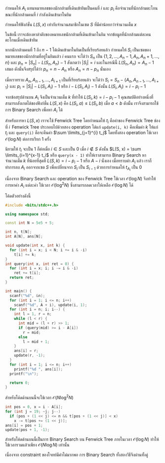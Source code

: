 กำหนดให้ $A_i$ แทนหมายเลขของนักกล้ามที่เดินเข้ายิมเป็นคนที่ $i$ และ $p_i$ คือจำนวนที่นักกล้ามตะโกนขณะที่นักกล้ามคนที่ $i$ กำลังเดินเข้ามาในยิม

กำหนดให้ฟังก์ชั่น $L(S, x)$ เท่ากับจำนวนสมาชิกในเซต $S$ ที่มีค่าน้อยกว่าจำนวนเต็ม $x$

ในข้อนี้ เราจะต้องหาลำดับของหมายเลขนักกล้ามที่เดินเข้ามาในยิม จากข้อมูลที่นักกล้ามแต่ละคนตะโกนเมื่อเดินเข้ายิม

หากนักกล้ามคนที่ $1$ ถึง $n - 1$ ได้เดินเข้ามาในยิมเป็นที่เรียบร้อยแล้ว กำหนดให้ $S_i$ เป็นเซตของหมายเลขของนักกล้ามที่อยู่ในยิมแล้ว $i$ คนแรก จะได้ว่า $S_n$ เป็น $\{1, 2, ..., A_n - 1, A_n, A_n + 1, ..., n\}$ และ $p_n = |S_n| - L(S_n, A_n) - 1$ สังเกตว่า $|S_i| = i$ และในกรณีนี้ $L(S_n, A_n) = A_n - 1$ เสมอ ดังนั้นจึงสรุปได้ว่า $p_n = n - A_n$ หรือ $A_n = n - p_n$ นั่นเอง

เมื่อเราทราบ $A_n, A_{n-1}, ..., A_{i + 1}$ เป็นที่เรียบร้อยแล้ว จะได้ว่า $S_i = S_n - \{A_n, A_{n-1}, ..., A_{i + 1}\}$ และ $p_i = |S_i| - L(S_i, A_i) - 1$ หรือ $i - L(S_i, A_i) - 1$ ดังนั้น $L(S_i, A_i) = i - p_i - 1$

จากข้อสรุปด้านบน $A_i$ จึงเป็นจำนวนเต็ม $k$ ที่ทำให้ $L(S_i, k) = i - p_i - 1$ คุณสมบัติอย่างหนึ่งที่สามารถสังเกตได้ของฟังก์ชั่น $L(S, x)$ คือ $L(S_i, a) \leq L(S_i, b)$ เมื่อ $a < b$ ดังนั้น เราจึงสามารถใช้การ Binary Search เพื่อหา $A_i$ ได้

สำหรับการหา $L(S, x)$ เราจะใช้ Fenwick Tree โดยกำหนดให้ $t_i$ คือค่าของ Fenwick Tree ช่องที่ $i \,$ Fenwick Tree ประกอบไปด้วยสอง operation ได้แก่ `update(i, k)` คือเพิ่มค่า $k$ ให้แก่ $t_i$ และ `query(i)` คือจะคืนค่า $\sum \limits_{j=1}^{i} t_j$ โดยทั้งสอง operation ใช้เวลา $\mathcal{O}(\log N)$ ต่อการเรียก 1 ครั้ง 

นิยามให้ $t_i$ จะเป็น 1 ก็ต่อเมื่อ $i \in S$ และเป็น 0 เมื่อ $i \notin S$ ดังนั้น $L(S, x) = \sum \limits_{i=1}^{x-1} t_i$ หรือ `query(x - 1)` ทำให้เราสามารถ Binary Search หาจำนวนเต็ม $k$ ที่น้อยที่สุดที่ $L(S, k) = i - p_i - 1$ หรือ $A-i$ นั่งเอง เมื่อทราบค่า $A_i$ แล้ว เราก็ทำการลบ $A_i$ ออกจากเซต $S$ เพื่อเปลี่ยนจาก $S_i$ เป็น $S_{i-1}$ ด้วยการกำหนดให้ $t_{A_i}$ เป็น 0

เนื่องจาก Binary Search และ operation ของ Fenwick Tree ใช้เวลา $\mathcal{O}(\log N)$ จึงทำให้การหาค่า $A_i$ แต่ละค่า ใช้เวลา $\mathcal{O}(\log^2 N)$ ซึ่งสามารถลดเวลาให้เหลือ $\mathcal{O}(\log N)$ ได้

โค้ดตัวอย่างดังนี้

```cpp
#include <bits/stdc++.h>

using namespace std;

const int N = 5e5 + 5;

int n, t[N];
int A[N], ans[N];

void update(int x, int k) {
  for (int i = x; i < N; i += i & -i)
    t[i] += k;
}
int query(int x, int ret = 0) {
  for (int i = x; i; i -= i & -i)
    ret += t[i];
  return ret;
}

int main() {
  scanf("%d", &n);
  for (int i = 1; i <= n; i++)
    scanf("%d", A + i), update(i, 1);
  for (int i = n; i; i--) {
    int l = 1, r = n;
    while (l < r) {
      int mid = (l + r) >> 1;
      if (query(mid) >= i - A[i])
        r = mid;
      else
        l = mid + 1;
    }
    ans[i] = r;
    update(r, -1);
  }
  for (int i = 1; i <= n; i++)
    printf("%d ", ans[i]);
  printf("\n");

  return 0;
}
```

สำหรับโค้ดด้านบนนี้จะใช้เวลา $\mathcal{O}(N \log^2 N)$

```cpp
int pos = 0, x = i - A[i];
for (int j = 19; ~j; j--)
  if (pos + (1 << j) <= n && t[pos + (1 << j)] < x)
    x -= t[pos += (1 << j)];
ans[i] = pos + 1;
update(pos + 1, -1);
```

สำหรับโค้ดด้านบนนี้เป็นการ Binary Search บน Fenwick Tree ภายในเวลา $\mathcal{O}(\log N)$ ทำให้ใช้เวลารวมแล้วเพียง $\mathcal{O}(N \log N)$ เท่านั้น

เนื่องจาก constraint ของโจทย์มีค่าไม่มากพอ การ Binary Search ทั้งสองวิธีจึงผ่านทั้งคู่
